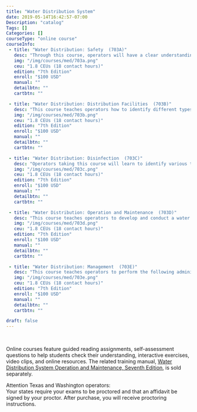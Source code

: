 ```yaml
---
title: "Water Distribution System"
date: 2019-05-14T16:42:57-07:00
Description: "catalog"
Tags: []
Categories: []
courseType: "online course"
courseInfo: 
 - title: "Water Distribution: Safety  (703A)"
   desc: "Through this course, operators will have a clear understanding of their responsibilities, certification requirements, and career management strategies. Operators completing this course should also be able to develop and conduct a safety program and tailgate safety sessions; and be able to safely operate and maintain pumps, wells, vehicles, and equipment. Operators will also learn about defensive and safe vehicle driving, routing traffic, working safely in streets, protecting the public, and conducting safety inspections of waterworks facilities."
   img: "/img/courses/med/703a.png"
   ceu: "1.8 CEUs (18 contact hours)"
   edition: "7th Edition"
   enroll: "$100 USD"
   manual: ""
   detailbtn: ""
   cartbtn: ""

 - title: "Water Distribution: Distribution Facilities  (703B)"
   desc: "This course teaches operators how to identify different types of storage facilities, pipes, joints, meters, and backflow prevention devices. Operators learn how to identify suitable locations for facilities, inspect storage facilities, and take a storage facility out of service and return it to service. Discussions include storage facilities O&M and selecting and applying protective coatings. Operators learn about collecting samples from a storage facility, protecting equipment from corrosion, and maintaining records. Also discussed are the purpose of a water distribution system, distribution system storage, and pumping facilities; and the importance of hydraulics. Operators learn about safe and proper ways to install pipe and backflow protection devices. Surge control in pipelines carrying liquids is also discussed."
   img: "/img/courses/med/703b.png"
   ceu: "1.8 CEUs (18 contact hours)"
   edition: "7th Edition"
   enroll: "$100 USD"
   manual: ""
   detailbtn: ""
   cartbtn: ""

 - title: "Water Distribution: Disinfection  (703C)"
   desc: "Operators taking this course will learn to identify various types of contaminants and contamination sources, and to identify and correct causes of water quality degradation in water mains and storage facilities. Operators will also study how to disinfect new and existing wells, pumps, mains, and storage facilities; calculate chlorine dosage; operate and maintain hypochlorinators and chlorinators; troubleshoot chlorination systems; and conduct a chlorine safety program."
   img: "/img/courses/med/703c.png"
   ceu: "1.8 CEUs (18 contact hours)"
   edition: "7th Edition"
   enroll: "$100 USD"
   manual: ""
   detailbtn: ""
   cartbtn: ""

 - title: "Water Distribution: Operation and Maintenance  (703D)"
   desc: "This course teaches operators to develop and conduct a water distribution system surveillance program, a water quality monitoring program, and a cross-connection control program. Operators will learn how to locate and repair buried pipes and leaks, make pipe connections, flush and clean pipes, thaw frozen pipes and hydrants, test and read meters, disinfect mains and storage facilities, and conduct effective recordkeeping. In addition, operators completing this course should also be able to respond to emergencies, deal with the public, perform landscape maintenance around facilities, and safely operate and maintain a water distribution system."
   img: "/img/courses/med/703d.png"
   ceu: "1.8 CEUs (18 contact hours)"
   edition: "7th Edition"
   enroll: "$100 USD"
   manual: ""
   detailbtn: ""
   cartbtn: ""

 - title: "Water Distribution: Management  (703E)"
   desc: "This course teaches operators to perform the following administration functions: emergency planning, construct an organizational chart, write a job description and interview questions, and conduct employee evaluations. Through this course, operators will learn how to provide equal and fair treatment to all employees, conduct effective communication within the organization, assess and plan for financial strength of the distribution system, set up a safety program, and maintain effective distribution system record management."
   img: "/img/courses/med/703e.png"
   ceu: "1.8 CEUs (18 contact hours)"
   edition: "7th Edition"
   enroll: "$100 USD"
   manual: ""
   detailbtn: ""
   cartbtn: ""

draft: false
---
```


&nbsp;

Online courses feature guided reading assignments, self-assessment questions to help students check their understanding, interactive exercises, video clips, and online resources. The related training manual, [Water Distribution System Operation and Maintenance, Seventh Edition](http://www.owp.csus.edu/courses/drinking-water/water-distribution-system-operation-and-maintenance.php), is sold separately.

Attention Texas and Washington operators:  
Your states require your exams to be proctored and that an affidavit be signed by your proctor. After purchase, you will receive proctoring instructions. 